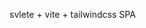 <!--
 * @Author: dary
 * @Date: 2021-02-01 11:36:33
 * @LastEditors: dary
 * @LastEditTime: 2021-02-01 11:37:20
 * @Description: file content
-->

svlete + vite + tailwindcss SPA